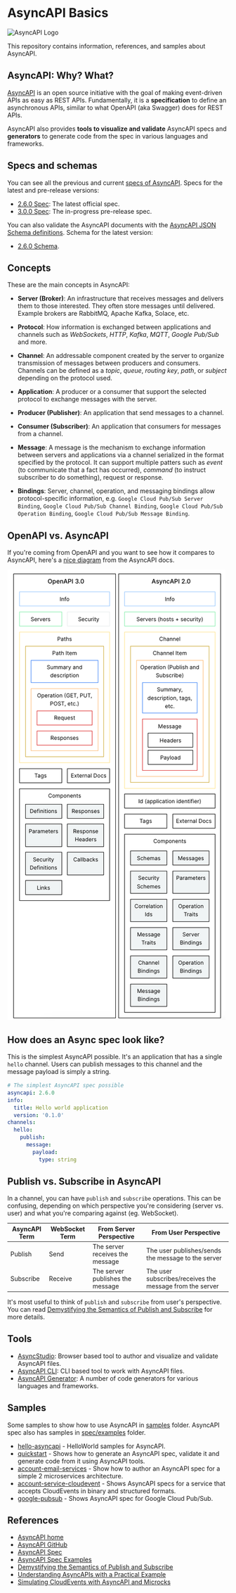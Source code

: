 # AsyncAPI Basics

![AsyncAPI Logo](https://avatars.githubusercontent.com/u/16401334?s=200&v=4)

This repository contains information, references, and samples about AsyncAPI.

## AsyncAPI: Why? What?

[AsyncAPI](https://www.asyncapi.com/) is an open source initiative with the goal
of making event-driven APIs as easy as REST APIs. Fundamentally, it is a
**specification** to define an asynchronous APIs, similar to what OpenAPI (aka
Swagger) does for REST APIs.

AsyncAPI also provides **tools to visualize and validate** AsyncAPI specs and
**generators** to generate code from the spec in various languages and frameworks.

## Specs and schemas

You can see all the previous and current [specs of
AsyncAPI](https://www.asyncapi.com/docs/reference). Specs for the latest and
pre-release versions:

* [2.6.0 Spec](https://www.asyncapi.com/docs/reference/specification/v2.6.0): The
  latest official spec.
* [3.0.0 Spec](https://www.asyncapi.com/docs/reference/specification/v3.0.0-next-major-spec.10):
  The in-progress pre-release spec.

You can also validate the AsyncAPI documents with the [AsyncAPI JSON Schema
definitions](https://github.com/asyncapi/spec-json-schemas/tree/master/schemas).
Schema for the latest version:

* [2.6.0 Schema](https://github.com/asyncapi/spec-json-schemas/blob/master/schemas/2.6.0.json).

## Concepts

These are the main concepts in AsyncAPI:

* **Server (Broker)**: An infrastructure that receives messages and delivers them
to those interested. They often store messages until delivered. Example brokers
are RabbitMQ, Apache Kafka, Solace, etc.

* **Protocol**: How information is exchanged between applications and channels
  such as *WebSockets*, *HTTP*, *Kafka*, *MQTT*, *Google Pub/Sub* and more.

* **Channel**: An addressable component created by the server to organize
  transmission of messages between producers and consumers. Channels can be
  defined as a *topic*, *queue*, *routing key*, *path*, or *subject* depending
  on the protocol used.

* **Application**: A producer or a consumer that support the selected protocol
  to exchange messages with the server.

* **Producer (Publisher)**: An application that send messages to a channel.

* **Consumer (Subscriber)**: An application that consumers for messages from a
  channel.

* **Message**: A message is the mechanism to exchange information between
  servers and applications via a channel serialized in the format specified by
  the protocol. It can support multiple patters such as *event* (to communicate
  that a fact has occurred), *command* (to instruct subscriber to do something),
  request or response.

* **Bindings**: Server, channel, operation, and messaging bindings allow
  protocol-specific information, e.g. `Google Cloud Pub/Sub Server Binding`,
  `Google Cloud Pub/Sub Channel Binding`, `Google Cloud Pub/Sub Operation
  Binding`, `Google Cloud Pub/Sub Message Binding`.

## OpenAPI vs. AsyncAPI

If you're coming from OpenAPI and you want to see how it compares to AsyncAPI,
here's a [nice
diagram](https://www.asyncapi.com/docs/tutorials/getting-started/coming-from-openapi)
from the AsyncAPI docs.

![OpenAPI vs. AsyncAPI](./openapivsasyncapi.png)

## How does an Async spec look like?

This is the simplest AsyncAPI possible. It's an application that has a single
`hello` channel. Users can publish messages to this channel and the message
payload is simply a string.

```yaml
# The simplest AsyncAPI spec possible
asyncapi: 2.6.0
info:
  title: Hello world application
  version: '0.1.0'
channels:
  hello:
    publish:
      message:
        payload:
          type: string
```

## Publish vs. Subscribe in AsyncAPI

In a channel, you can have `publish` and `subscribe` operations. This can be
confusing, depending on which perspective you're considering (server vs. user)
and what you're comparing against (eg. WebSocket).

| AsyncAPI Term | WebSocket Term | From Server Perspective | From User Perspective |
| --- | --- | --- | --- |
| Publish | Send | The server receives the message | The user publishes/sends the message to the server |
| Subscribe | Receive | The server publishes the message | The user subscribes/receives the message from the server |

It's most useful to think of `publish` and `subscribe` from user's perspective. You can read [Demystifying the Semantics of Publish and
Subscribe](https://www.asyncapi.com/blog/publish-subscribe-semantics) for more
details.

## Tools

* [AsyncStudio](https://studio.asyncapi.com/): Browser based tool to author and
  visualize and validate AsyncAPI files.
* [AsyncAPI CLI](https://github.com/asyncapi/cli): CLI based tool to work with
  AsyncAPI files.
* [AsyncAPI Generator](https://github.com/asyncapi/generator): A number of code
  generators for various languages and frameworks.

## Samples

Some samples to show how to use AsyncAPI in [samples](./samples/) folder.
AsyncAPI spec also has samples in [spec/examples](https://github.com/asyncapi/spec/tree/master/examples) folder.

* [hello-asyncapi](samples/hello-asyncapi) - HelloWorld samples for AsyncAPI.
* [quickstart](samples/quickstart) - Shows how to generate an AsyncAPI spec,
  validate it and generate code from it using AsyncAPI tools.
* [account-email-services](samples/account-email-services/) - Show how to author
  an AsyncAPI spec for a simple 2 microservices architecture.
* [account-service-cloudevent](samples/account-service-cloudevents/) - Shows
  AsyncAPI specs for a service that accepts CloudEvents in binary and structured
  formats.
* [google-pubsub](samples/google-pubsub/) - Shows AsyncAPI spec for Google Cloud
  Pub/Sub.

## References

* [AsyncAPI home](https://www.asyncapi.com/)
* [AsyncAPI GitHub](https://github.com/asyncapi)
* [AsyncAPI Spec](https://www.asyncapi.com/docs/reference)
* [AsyncAPI Spec Examples](https://github.com/asyncapi/spec/tree/master/examples)
* [Demystifying the Semantics of Publish and Subscribe](https://www.asyncapi.com/blog/publish-subscribe-semantics)
* [Understanding AsyncAPIs with a Practical Example](https://medium.com/event-driven-utopia/understanding-asyncapis-with-a-practical-example-ee2b4be221d8)
* [Simulating CloudEvents with AsyncAPI and
  Microcks](https://developers.redhat.com/articles/2021/06/02/simulating-cloudevents-asyncapi-and-microcks#)

